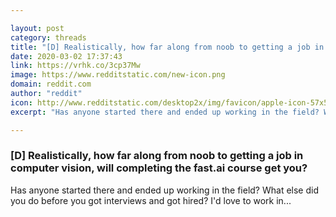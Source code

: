 ```yaml
---

layout: post
category: threads
title: "[D] Realistically, how far along from noob to getting a job in computer vision, will completing the fast.ai course get you?"
date: 2020-03-02 17:37:43
link: https://vrhk.co/3cp37Mw
image: https://www.redditstatic.com/new-icon.png
domain: reddit.com
author: "reddit"
icon: http://www.redditstatic.com/desktop2x/img/favicon/apple-icon-57x57.png
excerpt: "Has anyone started there and ended up working in the field? What else did you do before you got interviews and got hired? I'd love to work in..."

---
```


### [D] Realistically, how far along from noob to getting a job in computer vision, will completing the fast.ai course get you?

Has anyone started there and ended up working in the field? What else did you do before you got interviews and got hired? I'd love to work in...